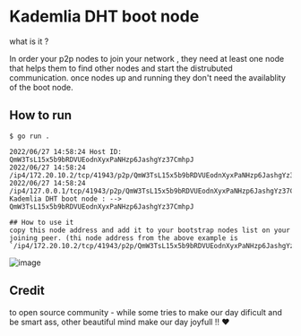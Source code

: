 # Kademlia DHT boot node 

what is it ? 

In order your p2p nodes to join your network , they need at least one node that helps them to find other nodes and start the distrubuted communication. once nodes up and running they don't need the availablity of the boot node. 


## How to run

```shell
$ go run .

2022/06/27 14:58:24 Host ID: QmW3TsL15x5b9bRDVUEodnXyxPaNHzp6JashgYz37CmhpJ
2022/06/27 14:58:24   /ip4/172.20.10.2/tcp/41943/p2p/QmW3TsL15x5b9bRDVUEodnXyxPaNHzp6JashgYz37CmhpJ
2022/06/27 14:58:24   /ip4/127.0.0.1/tcp/41943/p2p/QmW3TsL15x5b9bRDVUEodnXyxPaNHzp6JashgYz37CmhpJ
Kademlia DHT boot node : -->  QmW3TsL15x5b9bRDVUEodnXyxPaNHzp6JashgYz37CmhpJ

## How to use it
copy this node address and add it to your bootstrap nodes list on your joining peer. (thi node address from the above example is `/ip4/172.20.10.2/tcp/41943/p2p/QmW3TsL15x5b9bRDVUEodnXyxPaNHzp6JashgYz37CmhpJ`)

```

![image](https://user-images.githubusercontent.com/25494022/175942566-a1365cc2-c171-4002-9e69-e681b9397917.png)

## Credit
to open source community - while some tries to make our day dificult and be smart ass, other beautiful mind make our day joyfull !! ❤️
